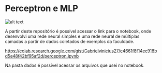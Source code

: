 # Perceptron e MLP

![alt text](https://images.unsplash.com/photo-1545987796-200677ee1011?ixid=MnwxMjA3fDB8MHxwaG90by1wYWdlfHx8fGVufDB8fHx8&ixlib=rb-1.2.1&auto=format&fit=crop&w=950&q=80)

A partir deste repositório é possível acessar o link para o notebook, onde desenvolvi uma rede neural simples e uma rede neural de múltiplas camadas a partir de dados coletados de exemplos da faculdade.

https://colab.research.google.com/gist/Gabrielvinicius27/c4661f8f14ec918bd5e48f42bf95af2d/perceptron.ipynb

Na pasta dados é possível acessar os arquivos que usei no notebook.
